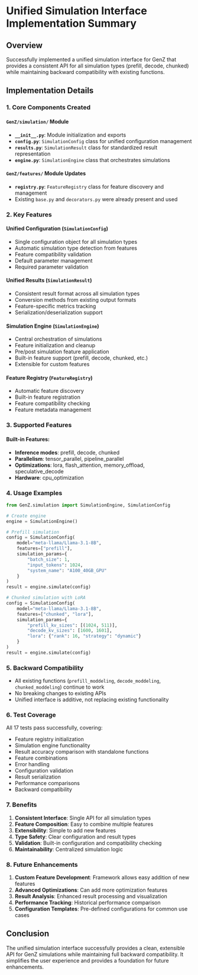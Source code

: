 # Unified Simulation Interface Implementation Summary

## Overview
Successfully implemented a unified simulation interface for GenZ that provides a consistent API for all simulation types (prefill, decode, chunked) while maintaining backward compatibility with existing functions.

## Implementation Details

### 1. Core Components Created

#### `GenZ/simulation/` Module
- **`__init__.py`**: Module initialization and exports
- **`config.py`**: `SimulationConfig` class for unified configuration management
- **`results.py`**: `SimulationResult` class for standardized result representation
- **`engine.py`**: `SimulationEngine` class that orchestrates simulations

#### `GenZ/features/` Module Updates
- **`registry.py`**: `FeatureRegistry` class for feature discovery and management
- Existing `base.py` and `decorators.py` were already present and used

### 2. Key Features

#### Unified Configuration (`SimulationConfig`)
- Single configuration object for all simulation types
- Automatic simulation type detection from features
- Feature compatibility validation
- Default parameter management
- Required parameter validation

#### Unified Results (`SimulationResult`)
- Consistent result format across all simulation types
- Conversion methods from existing output formats
- Feature-specific metrics tracking
- Serialization/deserialization support

#### Simulation Engine (`SimulationEngine`)
- Central orchestration of simulations
- Feature initialization and cleanup
- Pre/post simulation feature application
- Built-in feature support (prefill, decode, chunked, etc.)
- Extensible for custom features

#### Feature Registry (`FeatureRegistry`)
- Automatic feature discovery
- Built-in feature registration
- Feature compatibility checking
- Feature metadata management

### 3. Supported Features

#### Built-in Features:
- **Inference modes**: prefill, decode, chunked
- **Parallelism**: tensor_parallel, pipeline_parallel
- **Optimizations**: lora, flash_attention, memory_offload, speculative_decode
- **Hardware**: cpu_optimization

### 4. Usage Examples

```python
from GenZ.simulation import SimulationEngine, SimulationConfig

# Create engine
engine = SimulationEngine()

# Prefill simulation
config = SimulationConfig(
    model="meta-llama/Llama-3.1-8B",
    features=["prefill"],
    simulation_params={
        "batch_size": 1,
        "input_tokens": 1024,
        "system_name": "A100_40GB_GPU"
    }
)
result = engine.simulate(config)

# Chunked simulation with LoRA
config = SimulationConfig(
    model="meta-llama/Llama-3.1-8B",
    features=["chunked", "lora"],
    simulation_params={
        "prefill_kv_sizes": [(1024, 511)],
        "decode_kv_sizes": [1600, 1601],
        "lora": {"rank": 16, "strategy": "dynamic"}
    }
)
result = engine.simulate(config)
```

### 5. Backward Compatibility
- All existing functions (`prefill_moddeling`, `decode_moddeling`, `chunked_moddeling`) continue to work
- No breaking changes to existing APIs
- Unified interface is additive, not replacing existing functionality

### 6. Test Coverage
All 17 tests pass successfully, covering:
- Feature registry initialization
- Simulation engine functionality
- Result accuracy comparison with standalone functions
- Feature combinations
- Error handling
- Configuration validation
- Result serialization
- Performance comparisons
- Backward compatibility

### 7. Benefits

1. **Consistent Interface**: Single API for all simulation types
2. **Feature Composition**: Easy to combine multiple features
3. **Extensibility**: Simple to add new features
4. **Type Safety**: Clear configuration and result types
5. **Validation**: Built-in configuration and compatibility checking
6. **Maintainability**: Centralized simulation logic

### 8. Future Enhancements

1. **Custom Feature Development**: Framework allows easy addition of new features
2. **Advanced Optimizations**: Can add more optimization features
3. **Result Analysis**: Enhanced result processing and visualization
4. **Performance Tracking**: Historical performance comparison
5. **Configuration Templates**: Pre-defined configurations for common use cases

## Conclusion
The unified simulation interface successfully provides a clean, extensible API for GenZ simulations while maintaining full backward compatibility. It simplifies the user experience and provides a foundation for future enhancements. 